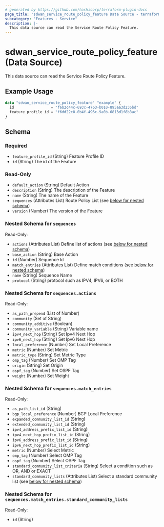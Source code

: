 ```yaml
---
# generated by https://github.com/hashicorp/terraform-plugin-docs
page_title: "sdwan_service_route_policy_feature Data Source - terraform-provider-sdwan"
subcategory: "Features - Service"
description: |-
  This data source can read the Service Route Policy Feature.
---
```


# sdwan_service_route_policy_feature (Data Source)

This data source can read the Service Route Policy Feature.

## Example Usage

```terraform
data "sdwan_service_route_policy_feature" "example" {
  id                 = "f6b2c44c-693c-4763-b010-895aa3d236bd"
  feature_profile_id = "f6dd22c8-0b4f-496c-9a0b-6813d1f8b8ac"
}
```

<!-- schema generated by tfplugindocs -->
## Schema

### Required

- `feature_profile_id` (String) Feature Profile ID
- `id` (String) The id of the Feature

### Read-Only

- `default_action` (String) Default Action
- `description` (String) The description of the Feature
- `name` (String) The name of the Feature
- `sequences` (Attributes List) Route Policy List (see [below for nested schema](#nestedatt--sequences))
- `version` (Number) The version of the Feature

<a id="nestedatt--sequences"></a>
### Nested Schema for `sequences`

Read-Only:

- `actions` (Attributes List) Define list of actions (see [below for nested schema](#nestedatt--sequences--actions))
- `base_action` (String) Base Action
- `id` (Number) Sequence Id
- `match_entries` (Attributes List) Define match conditions (see [below for nested schema](#nestedatt--sequences--match_entries))
- `name` (String) Sequence Name
- `protocol` (String) protocol such as IPV4, IPV6, or BOTH

<a id="nestedatt--sequences--actions"></a>
### Nested Schema for `sequences.actions`

Read-Only:

- `as_path_prepend` (List of Number)
- `community` (Set of String)
- `community_additive` (Boolean)
- `community_variable` (String) Variable name
- `ipv4_next_hop` (String) Set Ipv4 Next Hop
- `ipv6_next_hop` (String) Set Ipv6 Next Hop
- `local_preference` (Number) Set Local Preference
- `metric` (Number) Set Metric
- `metric_type` (String) Set Metric Type
- `omp_tag` (Number) Set OMP Tag
- `origin` (String) Set Origin
- `ospf_tag` (Number) Set OSPF Tag
- `weight` (Number) Set Weight


<a id="nestedatt--sequences--match_entries"></a>
### Nested Schema for `sequences.match_entries`

Read-Only:

- `as_path_list_id` (String)
- `bgp_local_preference` (Number) BGP Local Preference
- `expanded_community_list_id` (String)
- `extended_community_list_id` (String)
- `ipv4_address_prefix_list_id` (String)
- `ipv4_next_hop_prefix_list_id` (String)
- `ipv6_address_prefix_list_id` (String)
- `ipv6_next_hop_prefix_list_id` (String)
- `metric` (Number) Select Metric
- `omp_tag` (Number) Select OMP Tag
- `ospf_tag` (Number) Select OSPF Tag
- `standard_community_list_criteria` (String) Select a condition such as OR, AND or EXACT
- `standard_community_lists` (Attributes List) Select a standard community list (see [below for nested schema](#nestedatt--sequences--match_entries--standard_community_lists))

<a id="nestedatt--sequences--match_entries--standard_community_lists"></a>
### Nested Schema for `sequences.match_entries.standard_community_lists`

Read-Only:

- `id` (String)
